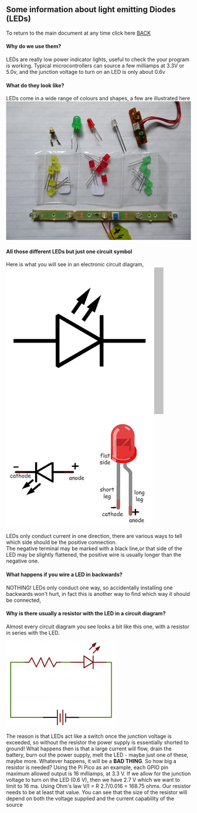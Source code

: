 ## Some information about light emitting Diodes (LEDs)

To return to the main document at any time click here [BACK](../README.md)

####  Why do we use them?
LEDs are really low power indicator lights, useful to check the your program is working.  Typical microcontrollers can source a few milliamps at 3.3V or 5.0v, and the junction voltage to
turn on an LED is only about 0.6v

####  What do they look like?
LEDs come in a wide range of colours and shapes, a few are illustrated here 
![Various LEDs](../Art/LEDsidebar/Various_LEDs.jpg)

####  All those different LEDs but just one circuit symbol
Here is what you will see in an electronic circuit diagram,
![LED Symbol](../Art/LEDsidebar/LEDsymbol.jpg) ![Spacebar](../Art/LEDsidebar/SpaceBar.jpg) ![LED Polarity](../Art/LEDsidebar/LED_polarity.jpg)

LEDs only conduct current in one direction, there are various ways to tell which side should be the positive connection.  
The negative terminal may be marked with a black line,or that side of the LED may be slightly flattened, the positive wire 
is usually longer than the negative one.

####  What happens if you wire a LED in backwards?
NOTHING! LEDs only conduct one way, so accidentally installing one backwards won't hurt, in fact this is another way to find which way it should be connected,

####  Why is there usually a resistor with the LED in a circuit diagram?
Almost every circuit diagram you see looks a bit like this one, with a resistor in series with the LED.

![LED circuit](../Art/LEDsidebar/LED-and-resistor.png)

The reason is that LEDs act like a switch once the junction voltage is exceeded, so without the resistor the power supply is essentially shorted to ground!
What happens then is that a large current will flow, drain the battery, burn out the power supply, melt the LED - maybe just one of these, maybe more.
Whatever happens, it will be a **BAD THING**.  So how big a resistor is needed?  Using the Pi Pico as an example, each GPIO pin maximum allowed output 
is 16 milliamps, at 3.3 V.  If we allow for the junction voltage to turn on the LED (0.6 V), then we have 2.7 V which we want to limit to 16 ma.  Using
Ohm's law V/I = R  2.7/0.016 = 168.75 ohms.  Our resistor needs to be at least that value.  You can see that the size of the resistor will depend on both
the voltage supplied and the current capability of the source
